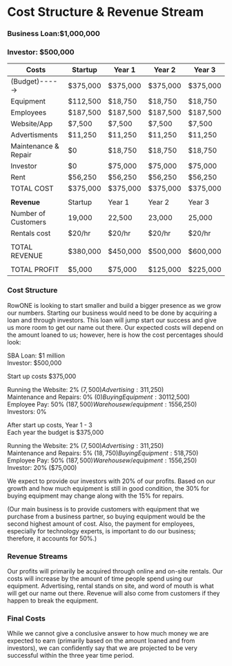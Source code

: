 # Cost Structure & Revenue Stream
### Business Loan:$1,000,000 ###
### Investor: $500,000 ###

|Costs | Startup | Year 1 | Year 2 | Year 3 |
|---|---|---|---|---|
|(Budget)----->|$375,000|$375,000|$375,000|$375,000|
|Equipment|$112,500|$18,750|$18,750|$18,750|
|Employees|$187,500|$187,500|$187,500|$187,500|
|Website/App|$7,500|$7,500|$7,500|$7,500|
|Advertisments|$11,250|$11,250|$11,250|$11,250|
|Maintenance & Repair|$0|$18,750|$18,750|$18,750|
|Investor|$0|$75,000| $75,000|$75,000 |
|Rent|$56,250|$56,250|$56,250|$56,250|
|TOTAL COST |$375,000|$375,000|$375,000|$375,000|
| | | | | |
| **Revenue** |Startup | Year 1 | Year 2 | Year 3 |
|Number of Customers |19,000|22,500|23,000|25,000|30,000|
|Rentals cost |$20/hr|$20/hr|$20/hr|$20/hr|
| | | | | |
| TOTAL REVENUE |$380,000|$450,000|$500,000|$600,000|
| | | | | |
| TOTAL PROFIT |$5,000|$75,000|$125,000|$225,000|

### Cost Structure ###
	
RowONE is looking to start smaller and build a bigger presence as we grow our numbers. Starting our
business would need to be done by acquiring a loan and through investors. This loan will jump start
our success and give us more room to get our name out there. Our expected costs will depend on the
amount loaned to us; however, here is how the cost percentages should look:  
  
SBA Loan: $1 million  
Investor: $500,000  
  
Start up costs $375,000  
  
Running the Website:     2% ($7,500)  
Advertising:             3% ($11,250)  
Maintenance and Repairs: 0% ($0)  
Buying Equipment:        30% ($112,500)  
Employee Pay:            50% ($187,500)  
Warehouse w/ equipment:  15% ($56,250)  
Investors:               0% 

After start up costs, Year 1 - 3   
Each year the budget is $375,000  

Running the Website:             2%     ($7,500)  
Advertising:                     3%     ($11,250)  
Maintenance and Repairs:         5%     ($18,750)  
Buying Equipment:                5%     ($18,750)  
Employee Pay:                   50%     ($187,500)  
Warehouse w/ equipment:         15%     ($56,250)  
Investor:                       20%     ($75,000)  
  
We expect to provide our investors with 20% of our profits. Based on our growth and how much
equipment is still in good condition, the 30% for buying equipment may change along with the 15% for repairs.

(Our main business is to provide customers with equipment that we purchase from a business partner,
so buying equipment would be the second highest amount of cost. Also, the payment for employees, especially 
for technology experts, is important to do our business; therefore, it accounts for 50%.)

### Revenue Streams ###

Our profits will primarily be acquired through online and on-site rentals. Our costs will increase
by the amount of time people spend using our equipment. Advertising, rental stands on site, and word of mouth
is what will get our name out there. Revenue will also come from customers if they happen to break the equipment.

### Final Costs ###

While we cannot give a conclusive answer to how much money we are expected to earn (primarily based
on the amount loaned and from investors), we can confidently say that we are projected to be very successful
within the three year time period.
